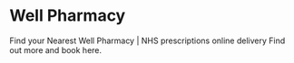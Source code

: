 # Well Pharmacy
Find your Nearest Well Pharmacy | NHS prescriptions online delivery 
Find out more and book here.
